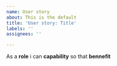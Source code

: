 ```yaml
---
name: User story
about: This is the default
title: 'User story: Title'
labels: ''
assignees: ''

---
```


As a **role** i can **capability** so that **bennefit**
